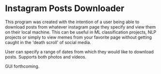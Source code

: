 # Instagram Posts Downloader

This program was created with the intention of a user being able to download posts from whatever instagram page they specify and view them on their local machine. This can be useful in ML classification projects, NLP projects or simply to view memes from your favorite page without getting caught in the 'death scroll' of social media. 

User can specify a range of dates from which they would like to download posts. Supports both photos and videos.

GUI forthcoming. 

